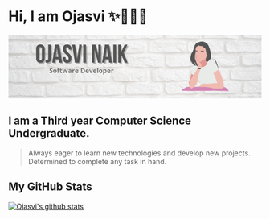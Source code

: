 # Hi, I am Ojasvi :sparkles:👩🏾‍💻
![Image](https://raw.githubusercontent.com/ojasvinaik13/ojasvinaik13/master/images/me.png)
## I am a Third year Computer Science Undergraduate.
> Always eager to learn new technologies and develop new projects. Determined to complete any task in hand.
## My GitHub Stats
[![Ojasvi's github stats](https://github-readme-stats.vercel.app/api?username=ojasvinaik13)](https://github.com/ojasvinaik13/ojasvinaik13)
